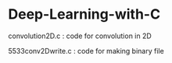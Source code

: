 # Deep-Learning-with-C

convolution2D.c : code for convolution in 2D

5533conv2Dwrite.c : code for making binary file
